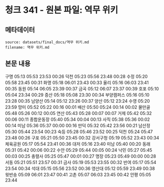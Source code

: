 # 청크 341 - 원본 파일: 역무 위키

## 메타데이터

```
source: datasets/final_docs/역무 위키.md
filename: 역무 위키.md
```

## 본문 내용

구명 05:13 05:53 23:53 00:26 덕천 05:23 05:56 23:48 00:28 수정 05:20 05:58 23:45 00:31 화명 05:18 06:01 23:43 00:33 율리 05:16 06:03 23:41 00:35 동원 05:14 06:05 23:39 00:37 금곡 05:12 06:07 23:37 00:39 호포 05:10 05:04 23:34 00:29 증산 05:18 05:08 23:30 00:34 부양캠퍼스 05:16 05:10 23:28 00:35 남양산 05:14 05:12 23:26 00:37 양산 05:12 23:24 수영 05:20 23:59 망미 05:52 05:22 00:16 00:01 배산 05:50 05:24 00:14 00:02 물만골 05:48 05:26 00:12 00:05 연산 05:43 05:28 00:07 00:07 거제 05:42 05:32 00:06 00:11 종합운동장 05:40 05:34 00:04 00:13 사직 05:38 05:36 00:02 00:14 미남 05:36 05:37 00:00 00:16 만덕 05:32 05:42 23:56 00:21 남산정 05:30 05:44 23:54 00:23 숙등 05:28 05:46 23:52 00:25 덕천 05:24 05:47 23:48 00:26 구포 05:21 05:50 23:45 00:32 강서구청 05:19 05:52 23:43 00:34 체육공원 05:17 05:54 23:41 00:36 대저 05:16 23:40 미남 05:40 00:20 동래 05:31 05:42 00:06 00:22 수안 05:29 05:44 00:05 00:24 낙민 05:27 05:45 00:03 00:25 충렬사 05:25 05:47 00:01 00:27 명장 05:23 05:49 00:00 00:28 서동 05:21 05:51 23:57 00:31 금사 05:19 05:53 23:55 00:32 반여 05:17 05:54 23:54 00:34 석대 05:15 05:56 23:52 00:36 영산대 05:12 05:59 23:49 00:38 윗반송 05:09 06:01 23:47 00:41 고촌 05:07 06:03 23:45 00:42 안평 05:05 23:44